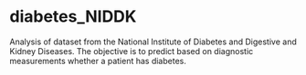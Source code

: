 # diabetes_NIDDK
Analysis of dataset from the National Institute of Diabetes and Digestive and Kidney Diseases. The objective is to predict based on diagnostic measurements whether a patient has diabetes.
